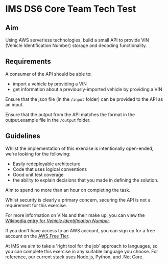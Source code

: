 # IMS DS6 Core Team Tech Test

## Aim 
Using AWS serverless technologies, build a small API to provide VIN (Vehicle Identification Number) storage and decoding functionality.

## Requirements

A consumer of the API should be able to:
- import a vehicle by providing a VIN
- get information about a previously-imported vehicle by providing a VIN

Ensure that the json file (in the `/input` folder) can be provided to the API as an input.

Ensure that the output from the API matches the format in the output.example file in the `/output` folder.

## Guidelines

Whilst the implementation of this exercise is intentionally open-ended, we're looking for the following:

* Easily redeployable architecture
* Code that uses logical conventions
* Good unit test coverage
* the ability to explain decisions that you made in defining the solution.

Aim to spend no more than an hour on completing the task.

Whilst security is clearly a primary concern, securing the API is not a requirement for this exercise.

For more information on VINs and their make up, you can view the [Wikipedia entry for _Vehicle Identification Number_](https://en.wikipedia.org/wiki/Vehicle_identification_number).

If you don't have access to an AWS account, you can sign up for a free account on the [AWS Free Tier](https://aws.amazon.com/free/).

At IMS we aim to take a 'right tool for the job' approach to languages, so you can complete this exercise in any suitable language you choose. For reference, our current stack uses Node.js, Python, and .Net Core.